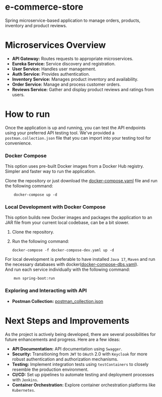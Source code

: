 # e-commerce-store

Spring microservice-based application to manage orders, products, inventory and product reviews.

# Microservices Overview

- **API Gateway:** Routes requests to appropriate microservices.
- **Eureka Service:** Service discovery and registration.
- **User Service:** Handles user management.
- **Auth Service:** Provides authentication.
- **Inventory Service:** Manages product inventory and availability.
- **Order Service:** Manage and process customer orders.
- **Reviews Service:** Gather and display product reviews and ratings from users.

# How to run

Once the application is up and running, you can test the API endpoints using your preferred API testing tool. We've
provided a `postman.collection.json` file that you can import into your testing tool for convenience.

### Docker Compose

This option uses pre-built Docker images from a Docker Hub registry. Simpler and faster way to run the application.

Clone the repository or just download the
[docker-compose.yaml](https://github.com/micaellobo/e-commerce-store/raw/master/deployment/docker-compose.yaml) file and
run the following command:

        docker-compose up -d

### Local Development with Docker Compose

This option builds new Docker images and packages the application to an JAR file from your current local codebase, can
be a bit slower.

1. Clone the repository.
2. Run the following command:

       docker-compose -f docker-compose-dev.yaml up -d

For local development is preferable to have installed `Java 17`, `Maven` and run the necessary databases with
docker([docker-compose-dbs.yaml](https://githubcom/micaellobo/e-commerce-store/raw/master/deployment/docker-compose-dbs.yaml)). \
And run each service individually with the following command:

        mvn spring-boot:run

### Exploring and Interacting with API

[//]: # (- **Swagger:** http://localhost:8080/swagger-ui.html)
- **Postman Collection:** [postman_collection.json](https://githubcom/micaellobo/e-commerce-store/raw/master/documentation/postman_collection.json)

# Next Steps and Improvements

As the project is actively being developed, there are several possibilities for future enhancements and progress. Here
are a few ideas:

- **API Documentation:** API documentation using `Swagger`.
- **Security:** Transitioning from `JWT` to `OAuth` 2.0 with `Keycloak` for more robust authentication and authorization
  mechanisms.
- **Testing:** Implement integration tests using `testContainers` to closely resemble the production environment.
- **CI/CD:** Set up pipelines to automate testing and deployment processes with `Jenkins`.
- **Container Orchestration:** Explore container orchestration platforms like `Kubernetes`.
